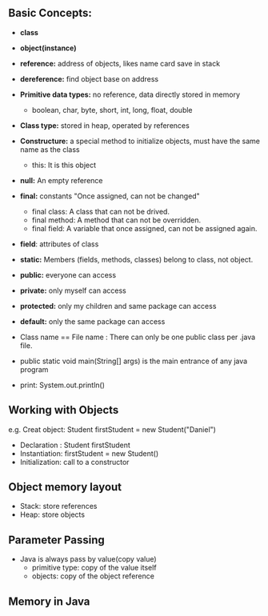 ## Basic Concepts:
  - <b>class</b>
  - <b>object(instance)</b>
  - <b>reference:</b> address of objects, likes name card save in stack
  - <b>dereference:</b> find object base on address
  - <b>Primitive data types:</b> no reference, data directly stored in memory
    - boolean, char, byte, short, int, long, float, double
  - <b>Class type:</b> stored in heap, operated by references
  - <b>Constructure:</b> a special method to initialize objects, must have the same name as the class
    - this: It is this object
  - <b>null:</b> An empty reference
  - <b>final:</b> constants "Once assigned, can not be changed"
    - final class: A class that can not be drived.
    - final method: A method that can not be overridden.
    - final field: A variable that once assigned, can not be assigned again.
  - <b>field</b>: attributes of class
  - <b>static:</b> Members (fields, methods, classes) belong to class, not object.
  - <b>public:</b> everyone can access
  - <b>private:</b> only myself can access
  - <b>protected:</b> only my children and same package can access
  - <b>default:</b> only the same package can access
  
  - Class name == File name : There can only be one public class per .java file.
  - public static void main(String[] args) is the main entrance of any java program
  - print: System.out.println()
 
## Working with Objects
e.g.
Creat object: Student firstStudent = new Student("Daniel")
  - Declaration : Student firstStudent
  - Instantiation: firstStudent = new Student()
  - Initialization: call to a constructor
  
## Object memory layout
   - Stack: store references
   - Heap: store objects
   
## Parameter Passing
  - Java is always pass by value(copy value)
     - primitive type: copy of the value itself
     - objects: copy of the object reference
 
## Memory in Java

